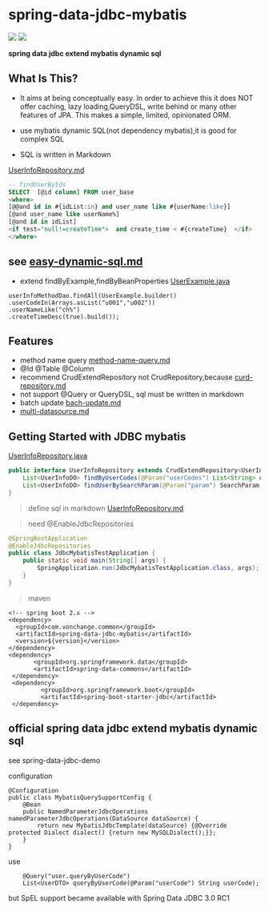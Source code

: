 # spring-data-jdbc-mybatis

![](https://img.shields.io/maven-central/v/com.vonchange.common/spring-data-jdbc-mybatis.svg?label=Maven%20Central)
[![](https://img.shields.io/github/stars/vonchange/spring-data-jdbc-mybatis.svg?style=social)
](https://github.com/VonChange/spring-data-jdbc-mybatis)

**spring data jdbc extend mybatis dynamic sql**
## What Is This?
* It aims at being conceptually easy. In order to achieve this it does NOT offer caching, lazy loading,QueryDSL, write behind or many other features of JPA. This makes  a simple, limited, opinionated ORM.

* use mybatis dynamic SQL(not dependency mybatis),it is good for complex SQL

* SQL is  written in Markdown


[UserInfoRepository.md](spring-data-jdbc-mybatis-demo%2Fsrc%2Fmain%2Fresources%2Fsql%2FUserInfoRepository.md)

```sql
-- findUserByIds
SELECT  [@id column] FROM user_base 
<where> 
[@@and id in #{idList:in} and user_name like #{userName:like}]
[@and user_name like userName%]
[@and id in idList]
<if test="null!=createTime">  and create_time < #{createTime}  </if>
</where>
```
## see  [easy-dynamic-sql.md](easy-dynamic-sql.md)

* extend findByExample,findByBeanProperties [UserExample.java](spring-data-jdbc-mybatis-demo%2Fsrc%2Ftest%2Fjava%2Fcom%2Fvonchange%2Fnine%2Fdemo%2Fdao%2FUserExample.java)
```
userInfoMethodDao.findAll(UserExample.builder()
.userCodeIn(Arrays.asList("u001","u002"))
.userNameLike("ch%")
.createTimeDesc(true).build());
```

## Features
* method name query [method-name-query.md](method-name-query.md)
* @Id @Table @Column
* recommend CrudExtendRepository not CrudRepository,because [curd-repository.md](curd-repository.md)
* not support @Query or QueryDSL, sql must be written in markdown
* batch update [bach-update.md](bach-update.md)
* [multi-datasource.md](multi-datasource.md)

## Getting Started with JDBC mybatis

[UserInfoRepository.java](spring-data-jdbc-mybatis-demo%2Fsrc%2Fmain%2Fjava%2Fcom%2Fvonchange%2Fnine%2Fdemo%2Fdao%2FUserInfoRepository.java)
```java
public interface UserInfoRepository extends CrudExtendRepository<UserInfoDO, Long> {
    List<UserInfoDO> findByUserCodes(@Param("userCodes") List<String> userCodes);
    List<UserInfoDO> findUserBySearchParam(@Param("param") SearchParam searchParam);
}
```
> define sql in markdown [UserInfoRepository.md](spring-data-jdbc-mybatis-demo%2Fsrc%2Fmain%2Fresources%2Fsql%2FUserInfoRepository.md)

> need  @EnableJdbcRepositories
```java
@SpringBootApplication
@EnableJdbcRepositories
public class JdbcMybatisTestApplication {
    public static void main(String[] args) {
        SpringApplication.run(JdbcMybatisTestApplication.class, args);
    }
}
```
> maven
```
<!-- spring boot 2.x -->
<dependency>
  <groupId>com.vonchange.common</groupId>
  <artifactId>spring-data-jdbc-mybatis</artifactId>
  <version>${version}</version>
</dependency>
<dependency>
       <groupId>org.springframework.data</groupId>
       <artifactId>spring-data-commons</artifactId>
 </dependency>
 <dependency>
         <groupId>org.springframework.boot</groupId>
         <artifactId>spring-boot-starter-jdbc</artifactId>
 </dependency>

```



## official spring data jdbc extend mybatis dynamic sql

see spring-data-jdbc-demo

configuration
```
@Configuration
public class MybatisQuerySupportConfig {
    @Bean
    public NamedParameterJdbcOperations namedParameterJdbcOperations(DataSource dataSource) {
        return new MybatisJdbcTemplate(dataSource) {@Override protected Dialect dialect() {return new MySQLDialect();}};
    }
}
```
use
```
    @Query("user.queryByUserCode")
    List<UserDTO> queryByUserCode(@Param("userCode") String userCode);
```
but SpEL support became available with Spring Data JDBC 3.0 RC1 